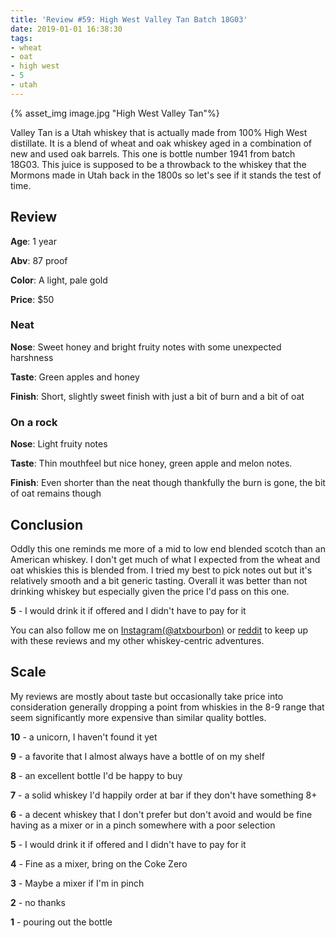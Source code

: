```yaml
---
title: 'Review #59: High West Valley Tan Batch 18G03'
date: 2019-01-01 16:38:30
tags:
- wheat
- oat
- high west
- 5
- utah
---
```


{% asset_img image.jpg "High West Valley Tan"%}

Valley Tan is a Utah whiskey that is actually made from 100% High West distillate. It is a blend of wheat and oak whiskey aged in a combination of new and used oak barrels. This one is bottle number 1941 from batch 18G03. This juice is supposed to be a throwback to the whiskey that the Mormons made in Utah back in the 1800s so let's see if it stands the test of time.

## Review
**Age**: 1 year

**Abv**: 87 proof

**Color**: A light, pale gold

**Price**: $50

### Neat
**Nose**: Sweet honey and bright fruity notes with some unexpected harshness

**Taste**: Green apples and honey

**Finish**: Short, slightly sweet finish with just a bit of burn and a bit of oat

### On a rock
**Nose**: Light fruity notes

**Taste**: Thin mouthfeel but nice honey, green apple and melon notes.

**Finish**: Even shorter than the neat though thankfully the burn is gone, the bit of oat remains though

## Conclusion
Oddly this one reminds me more of a mid to low end blended scotch than an American whiskey. I don't get much of what I expected from the wheat and oat whiskies this is blended from. I tried my best to pick notes out but it's relatively smooth and a bit generic tasting. Overall it was better than not drinking whiskey but especially given the price I'd pass on this one.

**5** - I would drink it if offered and I didn't have to pay for it

You can also follow me on [Instagram(@atxbourbon)](https://www.instagram.com/atxbourbon/) or [reddit](https://www.reddit.com/r/scottmotorraddrinks/) to keep up with these reviews and my other whiskey-centric adventures.

## Scale
My reviews are mostly about taste but occasionally take price into consideration generally dropping a point from whiskies in the 8-9 range that seem significantly more expensive than similar quality bottles.

**10** - a unicorn, I haven't found it yet

**9** - a favorite that I almost always have a bottle of on my shelf

**8** - an excellent bottle I'd be happy to buy

**7** - a solid whiskey I'd happily order at bar if they don't have something 8+

**6** - a decent whiskey that I don't prefer but don't avoid and would be fine having as a mixer or in a pinch somewhere with a poor selection

**5** - I would drink it if offered and I didn't have to pay for it

**4** - Fine as a mixer, bring on the Coke Zero

**3** - Maybe a mixer if I'm in  pinch

**2** - no thanks

**1** - pouring out the bottle  